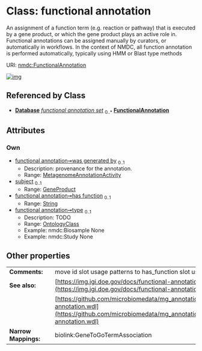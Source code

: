 
# Class: functional annotation


An assignment of a function term (e.g. reaction or pathway) that is executed by a gene product, or which the gene product plays an active role in. Functional annotations can be assigned manually by curators, or automatically in workflows. In the context of NMDC, all function annotation is performed automatically, typically using HMM or Blast type methods

URI: [nmdc:FunctionalAnnotation](https://microbiomedata/meta/FunctionalAnnotation)


[![img](https://yuml.me/diagram/nofunky;dir:TB/class/[OntologyClass],[MetagenomeAnnotationActivity],[GeneProduct],[OntologyClass]<type%200..1-%20[FunctionalAnnotation&#124;has_function:string%20%3F],[GeneProduct]<subject%200..1-%20[FunctionalAnnotation],[MetagenomeAnnotationActivity]<was%20generated%20by%200..1-%20[FunctionalAnnotation],[Database]++-%20functional%20annotation%20set%200..*>[FunctionalAnnotation],[Database])](https://yuml.me/diagram/nofunky;dir:TB/class/[OntologyClass],[MetagenomeAnnotationActivity],[GeneProduct],[OntologyClass]<type%200..1-%20[FunctionalAnnotation&#124;has_function:string%20%3F],[GeneProduct]<subject%200..1-%20[FunctionalAnnotation],[MetagenomeAnnotationActivity]<was%20generated%20by%200..1-%20[FunctionalAnnotation],[Database]++-%20functional%20annotation%20set%200..*>[FunctionalAnnotation],[Database])

## Referenced by Class

 *  **[Database](Database.md)** *[functional annotation set](functional_annotation_set.md)*  <sub>0..\*</sub>  **[FunctionalAnnotation](FunctionalAnnotation.md)**

## Attributes


### Own

 * [functional annotation➞was generated by](functional_annotation_was_generated_by.md)  <sub>0..1</sub>
     * Description: provenance for the annotation.
     * Range: [MetagenomeAnnotationActivity](MetagenomeAnnotationActivity.md)
 * [subject](subject.md)  <sub>0..1</sub>
     * Range: [GeneProduct](GeneProduct.md)
 * [functional annotation➞has function](functional_annotation_has_function.md)  <sub>0..1</sub>
     * Range: [String](types/String.md)
 * [functional annotation➞type](functional_annotation_type.md)  <sub>0..1</sub>
     * Description: TODO
     * Range: [OntologyClass](OntologyClass.md)
     * Example: nmdc:Biosample None
     * Example: nmdc:Study None

## Other properties

|  |  |  |
| --- | --- | --- |
| **Comments:** | | move id slot usage patterns to has_function slot usage? |
| **See also:** | | [https://img.jgi.doe.gov/docs/functional-annotation.pdf](https://img.jgi.doe.gov/docs/functional-annotation.pdf) |
|  | | [https://github.com/microbiomedata/mg_annotation/blob/master/functional-annotation.wdl](https://github.com/microbiomedata/mg_annotation/blob/master/functional-annotation.wdl) |
| **Narrow Mappings:** | | biolink:GeneToGoTermAssociation |

